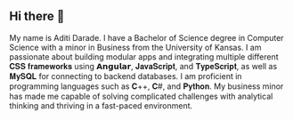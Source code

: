 ## Hi there 👋

My name is Aditi Darade. I have a Bachelor of Science degree in Computer Science with a minor in Business from the University of Kansas. I am passionate about building modular apps and integrating multiple different 𝐂𝐒𝐒 𝐟𝐫𝐚𝐦𝐞𝐰𝐨𝐫𝐤𝐬 using 𝗔𝗻𝗴𝘂𝗹𝗮𝗿, 𝐉𝐚𝐯𝐚𝐒𝐜𝐫𝐢𝐩𝐭, and 𝐓𝐲𝐩𝐞𝐒𝐜𝐫𝐢𝐩𝐭, as well as 𝐌𝐲𝐒𝐐𝐋 for connecting to backend databases. I am proficient in programming languages such as 𝐂++, 𝐂#, and 𝐏𝐲𝐭𝐡𝐨𝐧. My business minor has made me capable of solving complicated challenges with analytical thinking and thriving in a fast-paced environment. 
<!--
**Aditi-Darade/Aditi-Darade** is a ✨ _special_ ✨ repository because its `README.md` (this file) appears on your GitHub profile.

Here are some ideas to get you started:

- 🔭 I’m currently working on ...
- 🌱 I’m currently learning ...
- 👯 I’m looking to collaborate on ...
- 🤔 I’m looking for help with ...
- 💬 Ask me about ...
- 📫 How to reach me: ...
- 😄 Pronouns: ...
- ⚡ Fun fact: ...
-->
